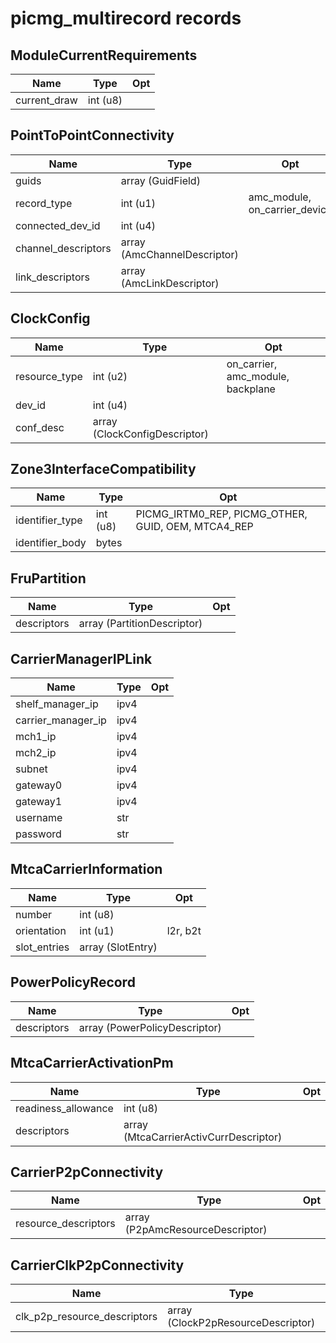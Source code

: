 
# picmg_multirecord records


## ModuleCurrentRequirements

|Name                     |Type                |Opt                                                         
|-------------------------|--------------------|------------------------------------------------------------|
|current_draw             |int (u8)            |                                                            |

## PointToPointConnectivity

|Name                     |Type                |Opt                                                         
|-------------------------|--------------------|------------------------------------------------------------|
|guids                    |array (GuidField)   |                                                            |
|record_type              |int (u1)            |amc_module, on_carrier_device                               |
|connected_dev_id         |int (u4)            |                                                            |
|channel_descriptors      |array (AmcChannelDescriptor)|                                                            |
|link_descriptors         |array (AmcLinkDescriptor)|                                                            |

## ClockConfig

|Name                     |Type                |Opt                                                         
|-------------------------|--------------------|------------------------------------------------------------|
|resource_type            |int (u2)            |on_carrier, amc_module, backplane                           |
|dev_id                   |int (u4)            |                                                            |
|conf_desc                |array (ClockConfigDescriptor)|                                                            |

## Zone3InterfaceCompatibility

|Name                     |Type                |Opt                                                         
|-------------------------|--------------------|------------------------------------------------------------|
|identifier_type          |int (u8)            |PICMG_IRTM0_REP, PICMG_OTHER, GUID, OEM, MTCA4_REP          |
|identifier_body          |bytes               |                                                            |

## FruPartition

|Name                     |Type                |Opt                                                         
|-------------------------|--------------------|------------------------------------------------------------|
|descriptors              |array (PartitionDescriptor)|                                                            |

## CarrierManagerIPLink

|Name                     |Type                |Opt                                                         
|-------------------------|--------------------|------------------------------------------------------------|
|shelf_manager_ip         |ipv4                |                                                            |
|carrier_manager_ip       |ipv4                |                                                            |
|mch1_ip                  |ipv4                |                                                            |
|mch2_ip                  |ipv4                |                                                            |
|subnet                   |ipv4                |                                                            |
|gateway0                 |ipv4                |                                                            |
|gateway1                 |ipv4                |                                                            |
|username                 |str                 |                                                            |
|password                 |str                 |                                                            |

## MtcaCarrierInformation

|Name                     |Type                |Opt                                                         
|-------------------------|--------------------|------------------------------------------------------------|
|number                   |int (u8)            |                                                            |
|orientation              |int (u1)            |l2r, b2t                                                    |
|slot_entries             |array (SlotEntry)   |                                                            |

## PowerPolicyRecord

|Name                     |Type                |Opt                                                         
|-------------------------|--------------------|------------------------------------------------------------|
|descriptors              |array (PowerPolicyDescriptor)|                                                            |

## MtcaCarrierActivationPm

|Name                     |Type                |Opt                                                         
|-------------------------|--------------------|------------------------------------------------------------|
|readiness_allowance      |int (u8)            |                                                            |
|descriptors              |array (MtcaCarrierActivCurrDescriptor)|                                                            |

## CarrierP2pConnectivity

|Name                     |Type                |Opt                                                         
|-------------------------|--------------------|------------------------------------------------------------|
|resource_descriptors     |array (P2pAmcResourceDescriptor)|                                                            |

## CarrierClkP2pConnectivity

|Name                     |Type                |Opt                                                         
|-------------------------|--------------------|------------------------------------------------------------|
|clk_p2p_resource_descriptors|array (ClockP2pResourceDescriptor)|                                                            |
